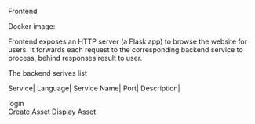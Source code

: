 Frontend

Docker image: 

Frontend exposes an HTTP server (a Flask app) to browse the website for users.
It forwards each request to the corresponding backend service to process, behind responses result to user. 

The backend serives list

Service| Language|  Service Name| Port| Description|

login   
Create Asset
Display Asset


